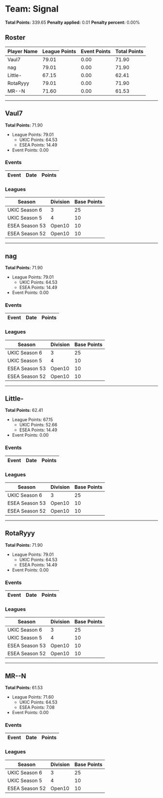 # Team: Signal

**Total Points:** 339.65
**Penalty applied:** 0.01
**Penalty percent:** 0.00%

## Roster
| Player Name | League Points | Event Points | Total Points |
|-------------|--------------|--------------|-------------|
| Vaul7 | 79.01 | 0.00 | 71.90 |
| nag | 79.01 | 0.00 | 71.90 |
| Little- | 67.15 | 0.00 | 62.41 |
| RotaRyyy | 79.01 | 0.00 | 71.90 |
| MR--N | 71.60 | 0.00 | 61.53 |

---

## Vaul7

**Total Points:** 71.90

- League Points: 79.01
  - UKIC Points: 64.53
  - ESEA Points: 14.49
- Event Points: 0.00

### Events
| Event | Date | Points |
|-------|------|--------|
### Leagues
| Season | Division | Base Points |
|--------|----------|-------------|
| UKIC Season 6 | 3 | 25 |
| UKIC Season 5 | 4 | 10 |
| ESEA Season 53 | Open10 | 10 |
| ESEA Season 52 | Open10 | 10 |
---

## nag

**Total Points:** 71.90

- League Points: 79.01
  - UKIC Points: 64.53
  - ESEA Points: 14.49
- Event Points: 0.00

### Events
| Event | Date | Points |
|-------|------|--------|
### Leagues
| Season | Division | Base Points |
|--------|----------|-------------|
| UKIC Season 6 | 3 | 25 |
| UKIC Season 5 | 4 | 10 |
| ESEA Season 53 | Open10 | 10 |
| ESEA Season 52 | Open10 | 10 |
---

## Little-

**Total Points:** 62.41

- League Points: 67.15
  - UKIC Points: 52.66
  - ESEA Points: 14.49
- Event Points: 0.00

### Events
| Event | Date | Points |
|-------|------|--------|
### Leagues
| Season | Division | Base Points |
|--------|----------|-------------|
| UKIC Season 6 | 3 | 25 |
| ESEA Season 53 | Open10 | 10 |
| ESEA Season 52 | Open10 | 10 |
---

## RotaRyyy

**Total Points:** 71.90

- League Points: 79.01
  - UKIC Points: 64.53
  - ESEA Points: 14.49
- Event Points: 0.00

### Events
| Event | Date | Points |
|-------|------|--------|
### Leagues
| Season | Division | Base Points |
|--------|----------|-------------|
| UKIC Season 6 | 3 | 25 |
| UKIC Season 5 | 4 | 10 |
| ESEA Season 53 | Open10 | 10 |
| ESEA Season 52 | Open10 | 10 |
---

## MR--N

**Total Points:** 61.53

- League Points: 71.60
  - UKIC Points: 64.53
  - ESEA Points: 7.08
- Event Points: 0.00

### Events
| Event | Date | Points |
|-------|------|--------|
### Leagues
| Season | Division | Base Points |
|--------|----------|-------------|
| UKIC Season 6 | 3 | 25 |
| UKIC Season 5 | 4 | 10 |
| ESEA Season 52 | Open10 | 10 |